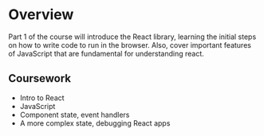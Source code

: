 # Overview

Part 1 of the course will introduce the React library, learning the initial steps on how to write code to run in the browser. Also, cover important features of JavaScript that are fundamental for understanding react. 

## Coursework
* Intro to React 
* JavaScript
* Component state, event handlers
* A more complex state, debugging React apps 
